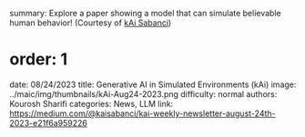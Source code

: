 summary: Explore a paper showing a model that can simulate believable human behavior! (Courtesy of [kAi Sabanci](https://kaisabanci.com/))
# order: 1
date: 08/24/2023
title: Generative AI in Simulated Environments (kAi)
image: ../maic/img/thumbnails/kAi-Aug24-2023.png
difficulty: normal
authors: Kourosh Sharifi
categories: News, LLM
link: https://medium.com/@kaisabanci/kai-weekly-newsletter-august-24th-2023-e21f6a959226